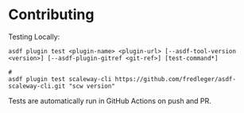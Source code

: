 # Contributing

Testing Locally:

```shell
asdf plugin test <plugin-name> <plugin-url> [--asdf-tool-version <version>] [--asdf-plugin-gitref <git-ref>] [test-command*]

#
asdf plugin test scaleway-cli https://github.com/fredleger/asdf-scaleway-cli.git "scw version"
```

Tests are automatically run in GitHub Actions on push and PR.
